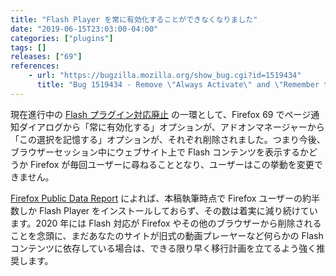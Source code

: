 ```yaml
---
title: "Flash Player を常に有効化することができなくなりました"
date: "2019-06-15T23:03:00-04:00"
categories: ["plugins"]
tags: []
releases: ["69"]
references:
    - url: "https://bugzilla.mozilla.org/show_bug.cgi?id=1519434"
      title: "Bug 1519434 - Remove \"Always Activate\" and \"Remember this decision\" Flash options in Firefox 69"
---
```

現在進行中の [Flash プラグイン対応廃止](https://www.fxsitecompat.dev/ja/docs/2018/flash-plug-in-support-will-be-removed-in-2020/) の一環として、Firefox 69 でページ通知ダイアログから「常に有効化する」オプションが、アドオンマネージャーから「この選択を記憶する」オプションが、それぞれ削除されました。つまり今後、ブラウザーセッション中にウェブサイト上で Flash コンテンツを表示するかどうか Firefox が毎回ユーザーに尋ねることとなり、ユーザーはこの挙動を変更できません。

[Firefox Public Data Report](https://data.firefox.com/dashboard/hardware) によれば、本稿執筆時点で Firefox ユーザーの約半数しか Flash Player をインストールしておらず、その数は着実に減り続けています。2020 年には Flash 対応が Firefox やその他のブラウザーから削除されることを念頭に、まだあなたのサイトが旧式の動画プレーヤーなど何らかの Flash コンテンツに依存している場合は、できる限り早く移行計画を立てるよう強く推奨します。
